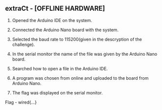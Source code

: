 ## extraCt - [OFFLINE HARDWARE]

1. Opened the Arduino IDE on the system.

2. Connected the Arduino Nano board with the system.

3. Selected the baud rate to 115200(given in the descryption of the challenge).

4. In the serial monitor the name of the file was given by the Arduino Nano board.

5. Searched how to open a file in the Arduino IDE.

6. A program was chosen from online and uploaded to the board from Arduino Nano.

7. The flag was displayed on the serial monitor.

Flag - wired{...}
